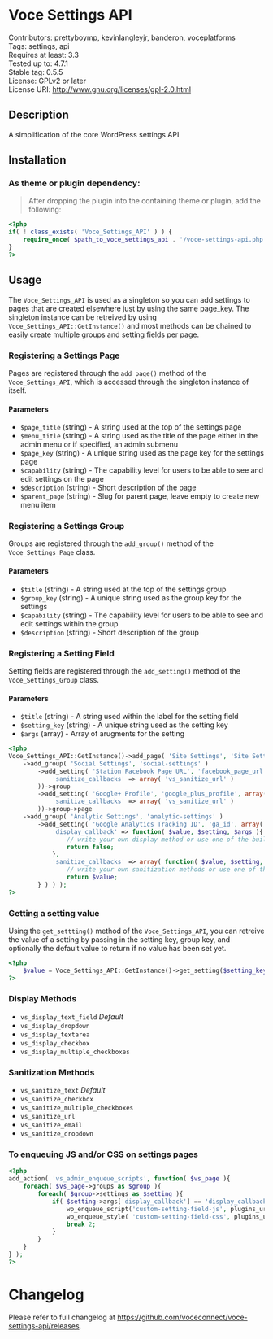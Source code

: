 Voce Settings API
==================

Contributors: prettyboymp, kevinlangleyjr, banderon, voceplatforms  
Tags: settings, api  
Requires at least: 3.3  
Tested up to: 4.7.1  
Stable tag: 0.5.5  
License: GPLv2 or later  
License URI: http://www.gnu.org/licenses/gpl-2.0.html

## Description
A simplification of the core WordPress settings API

## Installation

### As theme or plugin dependency:
> After dropping the plugin into the containing theme or plugin, add the following:

```php
<?php
if( ! class_exists( 'Voce_Settings_API' ) ) {
	require_once( $path_to_voce_settings_api . '/voce-settings-api.php' );
}
?>
```

## Usage

The ```Voce_Settings_API``` is used as a singleton so you can add settings to pages that are created elsewhere just by using the same page_key. The singleton instance can be retreived by using ```Voce_Settings_API::GetInstance()``` and most methods can be chained to easily create multiple groups and setting fields per page.

### Registering a Settings Page

Pages are registered through the ```add_page()``` method of the ```Voce_Settings_API```, which is accessed through the singleton instance of itself.

#### Parameters
* ```$page_title``` (string) - A string used at the top of the settings page
* ```$menu_title``` (string) - A string used as the title of the page either in the admin menu or if specified, an admin submenu
* ```$page_key``` (string) - A unique string used as the page key for the settings page
* ```$capability``` (string) - The capability level for users to be able to see and edit settings on the page
* ```$description``` (string) - Short description of the page
* ```$parent_page``` (string) - Slug for parent page, leave empty to create new menu item

### Registering a Settings Group

Groups are registered through the ```add_group()``` method of the ```Voce_Settings_Page``` class.
#### Parameters
* ```$title``` (string) - A string used at the top of the settings group
* ```$group_key``` (string) - A unique string used as the group key for the settings
* ```$capability``` (string) - The capability level for users to be able to see and edit settings within the group
* ```$description``` (string) - Short description of the group

### Registering a Setting Field

Setting fields are registered through the ```add_setting()``` method of the ```Voce_Settings_Group``` class.
#### Parameters
* ```$title``` (string) - A string used within the label for the setting field
* ```$setting_key``` (string) - A unique string used as the setting key
* ```$args``` (array) - Array of arugments for the setting


```php
<?php
Voce_Settings_API::GetInstance()->add_page( 'Site Settings', 'Site Settings', 'site-settings', 'manage_options', 'General settings for site', 'options-general.php' )
	->add_group( 'Social Settings', 'social-settings' )
		->add_setting( 'Station Facebook Page URL', 'facebook_page_url', array(
			'sanitize_callbacks' => array( 'vs_sanitize_url' )
		))->group
		->add_setting( 'Google+ Profile', 'google_plus_profile', array(
			'sanitize_callbacks' => array( 'vs_sanitize_url' )
		))->group->page
	->add_group( 'Analytic Settings', 'analytic-settings' )
		->add_setting( 'Google Analytics Tracking ID', 'ga_id', array(
			'display_callback' => function( $value, $setting, $args ){
				// write your own display method or use one of the built in options listed below.
				return false;
			},
			'sanitize_callbacks' => array( function( $value, $setting, $args ){
				// write your own sanitization methods or use one of the built in which are listed below.
				return $value;
		} ) ) );
?>
```

### Getting a setting value
Using the ```get_settting()``` method of the ```Voce_Settings_API```, you can retreive the value of a setting by passing in the setting key, group key, and optionally the default value to return if no value has been set yet.

```php
<?php
	$value = Voce_Settings_API::GetInstance()->get_setting($setting_key, $group_key, $default_value);
?>
```

### Display Methods
* ```vs_display_text_field``` *Default*
* ```vs_display_dropdown```
* ```vs_display_textarea```
* ```vs_display_checkbox```
* ```vs_display_multiple_checkboxes```

### Sanitization Methods
* ```vs_sanitize_text``` *Default*
* ```vs_sanitize_checkbox```
* ```vs_sanitize_multiple_checkboxes```
* ```vs_sanitize_url```
* ```vs_sanitize_email```
* ```vs_sanitize_dropdown```

### To enqueuing JS and/or CSS on settings pages
```php
<?php
add_action( 'vs_admin_enqueue_scripts', function( $vs_page ){
	foreach( $vs_page->groups as $group ){
		foreach( $group->settings as $setting ){
			if( $setting->args['display_callback'] == 'display_callback_of_custom_setting_field' ){
				wp_enqueue_script('custom-setting-field-js', plugins_url( 'js/custom-setting-field-js.js', __FILE__ ), array( 'jquery' ) );
				wp_enqueue_style( 'custom-setting-field-css', plugins_url( 'css/custom-setting-field-css.css', __FILE__ ) );
				break 2;
			}
		}
	}
} );
?>
```

# Changelog

Please refer to full changelog at https://github.com/voceconnect/voce-settings-api/releases.